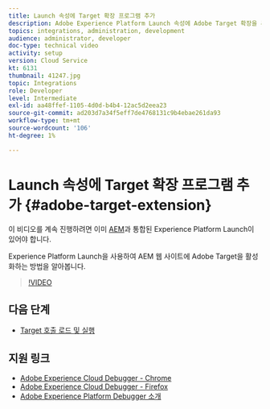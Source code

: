 ```yaml
---
title: Launch 속성에 Target 확장 프로그램 추가
description: Adobe Experience Platform Launch 속성에 Adobe Target 확장을 추가하는 방법을 알아봅니다.
topics: integrations, administration, development
audience: administrator, developer
doc-type: technical video
activity: setup
version: Cloud Service
kt: 6131
thumbnail: 41247.jpg
topic: Integrations
role: Developer
level: Intermediate
exl-id: aa48ffef-1105-4d0d-b4b4-12ac5d2eea23
source-git-commit: ad203d7a34f5eff7de4768131c9b4ebae261da93
workflow-type: tm+mt
source-wordcount: '106'
ht-degree: 1%

---
```


# Launch 속성에 Target 확장 프로그램 추가 {#adobe-target-extension}

이 비디오를 계속 진행하려면 이미 [AEM](../experience-platform-launch/overview.md)과 통합된 Experience Platform Launch이 있어야 합니다.

Experience Platform Launch을 사용하여 AEM 웹 사이트에 Adobe Target을 활성화하는 방법을 알아봅니다.

>[!VIDEO](https://video.tv.adobe.com/v/41247?quality=12&learn=on)

## 다음 단계

+ [Target 호출 로드 및 실행](./load-and-fire-target.md)

## 지원 링크

+ [Adobe Experience Cloud Debugger - Chrome](https://chrome.google.com/webstore/detail/adobe-experience-cloud-de/ocdmogmohccmeicdhlhhgepeaijenapj)
+ [Adobe Experience Cloud Debugger - Firefox](https://addons.mozilla.org/en-US/firefox/addon/adobe-experience-platform-dbg/)
+ [Adobe Experience Platform Debugger 소개](https://experienceleague.adobe.com/docs/debugger-learn/tutorials/experience-platform-debugger/introduction-to-the-experience-platform-debugger.html)
